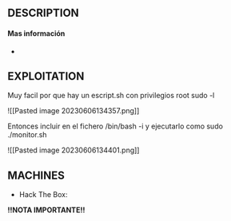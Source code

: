 
## DESCRIPTION



#### Mas información
* 


## EXPLOITATION
Muy facil por que hay un escript.sh con privilegios root sudo -l

![[Pasted image 20230606134357.png]]

Entonces incluir en el fichero /bin/bash -i y ejecutarlo como sudo ./monitor.sh

![[Pasted image 20230606134401.png]]


## MACHINES

* Hack The Box: 

**!!NOTA IMPORTANTE!!** 